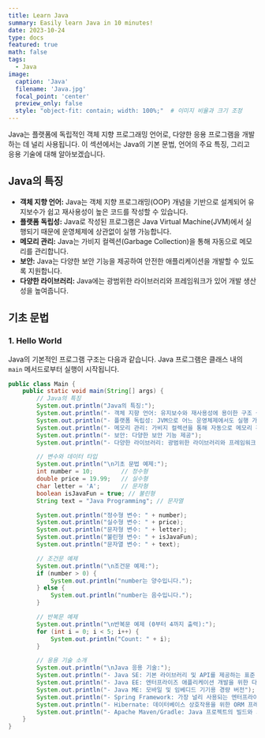 ```yaml
---
title: Learn Java
summary: Easily learn Java in 10 minutes!
date: 2023-10-24
type: docs
featured: true
math: false
tags:
  - Java
image:
  caption: 'Java'
  filename: 'Java.jpg'
  focal_point: 'center'
  preview_only: false
  style: "object-fit: contain; width: 100%;"  # 이미지 비율과 크기 조정
---
```


Java는 플랫폼에 독립적인 객체 지향 프로그래밍 언어로, 다양한 응용 프로그램을 개발하는 데 널리 사용됩니다. 이 섹션에서는 Java의 기본 문법, 언어의 주요 특징, 그리고 응용 기술에 대해 알아보겠습니다.

## Java의 특징
- **객체 지향 언어:** Java는 객체 지향 프로그래밍(OOP) 개념을 기반으로 설계되어 유지보수가 쉽고 재사용성이 높은 코드를 작성할 수 있습니다.
- **플랫폼 독립성:** Java로 작성된 프로그램은 Java Virtual Machine(JVM)에서 실행되기 때문에 운영체제에 상관없이 실행 가능합니다.
- **메모리 관리:** Java는 가비지 컬렉션(Garbage Collection)을 통해 자동으로 메모리를 관리합니다.
- **보안:** Java는 다양한 보안 기능을 제공하여 안전한 애플리케이션을 개발할 수 있도록 지원합니다.
- **다양한 라이브러리:** Java에는 광범위한 라이브러리와 프레임워크가 있어 개발 생산성을 높여줍니다.

## 기초 문법
### 1. Hello World
Java의 기본적인 프로그램 구조는 다음과 같습니다. Java 프로그램은 클래스 내의 `main` 메서드로부터 실행이 시작됩니다.

```java
public class Main {
    public static void main(String[] args) {
        // Java의 특징
        System.out.println("Java의 특징:");
        System.out.println("- 객체 지향 언어: 유지보수와 재사용성에 용이한 구조 설계 가능");
        System.out.println("- 플랫폼 독립성: JVM으로 어느 운영체제에서도 실행 가능");
        System.out.println("- 메모리 관리: 가비지 컬렉션을 통해 자동으로 메모리 관리");
        System.out.println("- 보안: 다양한 보안 기능 제공");
        System.out.println("- 다양한 라이브러리: 광범위한 라이브러리와 프레임워크 지원");

        // 변수와 데이터 타입
        System.out.println("\n기초 문법 예제:");
        int number = 10;        // 정수형
        double price = 19.99;   // 실수형
        char letter = 'A';      // 문자형
        boolean isJavaFun = true; // 불린형
        String text = "Java Programming"; // 문자열

        System.out.println("정수형 변수: " + number);
        System.out.println("실수형 변수: " + price);
        System.out.println("문자형 변수: " + letter);
        System.out.println("불린형 변수: " + isJavaFun);
        System.out.println("문자열 변수: " + text);

        // 조건문 예제
        System.out.println("\n조건문 예제:");
        if (number > 0) {
            System.out.println("number는 양수입니다.");
        } else {
            System.out.println("number는 음수입니다.");
        }

        // 반복문 예제
        System.out.println("\n반복문 예제 (0부터 4까지 출력):");
        for (int i = 0; i < 5; i++) {
            System.out.println("Count: " + i);
        }

        // 응용 기술 소개
        System.out.println("\nJava 응용 기술:");
        System.out.println("- Java SE: 기본 라이브러리 및 API를 제공하는 표준 버전");
        System.out.println("- Java EE: 엔터프라이즈 애플리케이션 개발을 위한 다양한 API와 프레임워크 포함");
        System.out.println("- Java ME: 모바일 및 임베디드 기기용 경량 버전");
        System.out.println("- Spring Framework: 가장 널리 사용되는 엔터프라이즈급 애플리케이션 프레임워크");
        System.out.println("- Hibernate: 데이터베이스 상호작용을 위한 ORM 프레임워크");
        System.out.println("- Apache Maven/Gradle: Java 프로젝트의 빌드와 의존성 관리 도구");
    }
}
